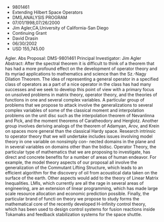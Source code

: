 
* 9801461
* Extending Hilbert Space Operators
* DMS,ANALYSIS PROGRAM
* 07/01/1998,07/26/2000
* Jim Agler,CA,University of California-San Diego
* Continuing Grant
* David Drasin
* 06/30/2002
* USD 155,745.00

Agler. Abs Proposal: DMS-9801461 Principal Investigator: Jim Agler Abstract:
After the spectral theorem it is difficult to think of a theorem that has had a
more profound effect on the development of operator theory and its myriad
applications to mathematics and science than the Sz.-Nagy Dilation Theorem. The
idea of representing a general operator in a specified class of operators as a
part of a nice operator in the class has had many successes and we seek to
develop this point of view with a primary focus on unsolved problems in matrix
theory, operator theory, and the theories of functions in one and several
complex variables. A particular group of problems that we propose to attack
involve the generalizations to several complex variables of some of the
classical moment and interpolation problems on the unit disc such as the
interpolation theorem of Nevanlinna and Pick, and the moment theorems of
Caratheodory and Herglotz. Another group involves deriving analogs of the
theorem of Adamyan, Arov, and Krein on spaces more general than the classical
Hardy space. Research intrinsic to operator theory that we will undertake
includes issues involving model theory in one variable on nonsimply con- nected
domains in the plane and in several variables on domains other than the bidisc.
Operator Theory, the particular type of mathematics that we are proposing to
investigate, has direct and concrete benefits for a number of areas of human
endeavor. For example, the model theory aspects of our proposal all involve the
generalization of the Commutant Lifting Structure, which leads to an efficient
algorithm for the discovery of oil from acoustical data taken on the surface of
the earth. Other aspects would add to the theory of Linear Matrix Inequalities.
LMIs, which currently are all the rage in several areas of engineering, are an
extension of linear programming, which has made large scale resource allocation
and economic prediction possible. Finally, the particular brand of functi on
theory we propose to study forms the mathematical core of the recently developed
H-infinity control theory, which has been used to design control systems for
fusion reactions inside Tokamaks and feedback stabilization systems for the
space shuttle.
